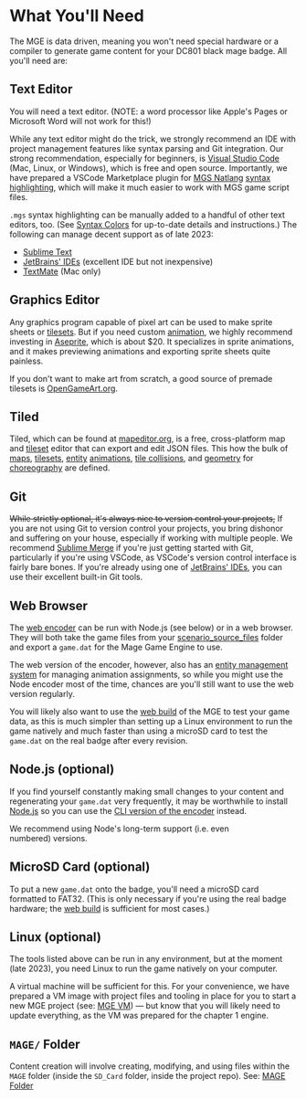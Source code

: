 # What You'll Need

The MGE is data driven, meaning you won't need special hardware or a compiler to generate game content for your DC801 black mage badge. All you'll need are:

## Text Editor

You will need a text editor. (NOTE: a word processor like Apple's Pages or Microsoft Word will not work for this!)

While any text editor might do the trick, we strongly recommend an IDE with project management features like syntax parsing and Git integration. Our strong recommendation, especially for beginners, is [Visual Studio Code](../https://code.visualstudio.com/) (Mac, Linux, or Windows), which is free and open source. Importantly, we have prepared a VSCode Marketplace plugin for [MGS Natlang](../mgs/mgs_natlang) [syntax highlighting](../mgs/syntax_colors), which will make it much easier to work with MGS game script files.

`.mgs` syntax highlighting can be manually added to a handful of other text editors, too. (See [Syntax Colors](../mgs/syntax_colors) for up-to-date details and instructions.) The following can manage decent support as of late 2023:

- [Sublime Text](../sublimetext.com)
- [JetBrains' IDEs](../https://www.jetbrains.com/) (excellent IDE but not inexpensive)
- [TextMate](../macromates.com) (Mac only)

## Graphics Editor

Any graphics program capable of pixel art can be used to make sprite sheets or [tilesets](../tilesets). But if you need custom [animation](../tilesets/animations), we highly recommend investing in [Aseprite](../https://www.aseprite.org/), which is about $20. It specializes in sprite animations, and it makes previewing animations and exporting sprite sheets quite painless.

If you don't want to make art from scratch, a good source of premade tilesets is [OpenGameArt.org](../https://OpenGameArt.org).

## Tiled

Tiled, which can be found at [mapeditor.org](../www.mapeditor.org), is a free, cross-platform map and [tileset](../tilesets) editor that can export and edit JSON files. This how the bulk of [maps](../maps), [tilesets](../tilesets), [entity](../entities) [animations](../tilesets/animations), [tile collisions](../tilesets/tile_collisions), and [geometry](../maps/vector_objects) for [choreography](../techniques/cutscenes) are defined.

## Git

~~While strictly optional, it's always nice to version control your projects,~~ If you are not using Git to version control your projects, you bring dishonor and suffering on your house, especially if working with multiple people. We recommend [Sublime Merge](../https://www.sublimemerge.com/) if you're just getting started with Git, particularly if you're using VSCode, as VSCode's version control interface is fairly bare bones. If you're already using one of [JetBrains' IDEs](../https://www.jetbrains.com/), you can use their excellent built-in Git tools.

## Web Browser

The [web encoder](../encoder/web_encoder) can be run with Node.js (see below) or in a web browser. They will both take the game files from your [scenario_source_files](../scenario_source_files) folder and export a `game.dat` for the Mage Game Engine to use.

The web version of the encoder, however, also has an [entity management system](../entity_management_system) for managing animation assignments, so while you might use the Node encoder most of the time, chances are you'll still want to use the web version regularly.

You will likely also want to use the [web build](../hardware/web_build) of the MGE to test your game data, as this is much simpler than setting up a Linux environment to run the game natively and much faster than using a microSD card to test the `game.dat` on the real badge after every revision.

## Node.js (optional)

If you find yourself constantly making small changes to your content and regenerating your `game.dat` very frequently, it may be worthwhile to install [Node.js](../nodejs.org) so you can use the [CLI version of the encoder](../encoder/cli_encoder) instead.

We recommend using Node's long-term support (i.e. even numbered) versions.

## MicroSD Card (optional)

To put a new `game.dat` onto the badge, you'll need a microSD card formatted to FAT32. (This is only necessary if you're using the real badge hardware; the [web build](../hardware/web_build) is sufficient for most cases.)

## Linux (optional)

The tools listed above can be run in any environment, but at the moment (late 2023), you need Linux to run the game natively on your computer.

A virtual machine will be sufficient for this. For your convenience, we have prepared a VM image with project files and tooling in place for you to start a new MGE project (see: [MGE VM](../getting_started/mge_vm)) — but know that you will likely need to update everything, as the VM was prepared for the chapter 1 engine.

## `MAGE/` Folder

Content creation will involve creating, modifying, and using files within the `MAGE` folder (inside the `SD_Card` folder, inside the project repo). See: [MAGE Folder](../getting_started/mage_folder)
